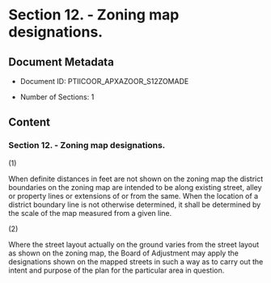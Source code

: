 # Section 12. - Zoning map designations.

## Document Metadata

- Document ID: PTIICOOR_APXAZOOR_S12ZOMADE

- Number of Sections: 1


## Content

### Section 12. - Zoning map designations.

(1)


When definite distances in feet are not shown on the zoning map the district boundaries
on the zoning map are intended to be along existing street, alley or property lines
or extensions of or from the same. When the location of a district boundary line is
not otherwise determined, it shall be determined by the scale of the map measured
from a given line.


(2)


Where the street layout actually on the ground varies from the street layout as shown
on the zoning map, the Board of Adjustment may apply the designations shown on the
mapped streets in such a way as to carry out the intent and purpose of the plan for
the particular area in question.

